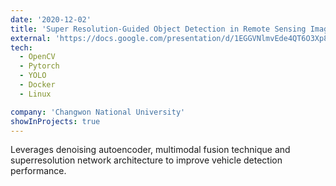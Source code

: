 ```yaml
---
date: '2020-12-02'
title: 'Super Resolution-Guided Object Detection in Remote Sensing Imagery'
external: 'https://docs.google.com/presentation/d/1EGGVNlmvEde4QT6O3Xp84NbFhZUEafzkMQRe-leDw1I/edit#slide=id.p'
tech:
  - OpenCV
  - Pytorch
  - YOLO
  - Docker
  - Linux

company: 'Changwon National University'
showInProjects: true
---
```


Leverages denoising autoencoder, multimodal fusion technique and superresolution network architecture to improve vehicle detection performance.
